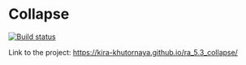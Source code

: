 # Collapse

[![Build status](https://ci.appveyor.com/api/projects/status/20akuoaiwwgakc8e?svg=true)](https://ci.appveyor.com/project/kira-khutornaya/ra-5-3-collapse)

Link to the project: https://kira-khutornaya.github.io/ra_5.3_collapse/

